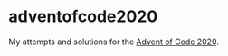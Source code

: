 # adventofcode2020
My attempts and solutions for the [Advent of Code 2020](https://adventofcode.com/). 
